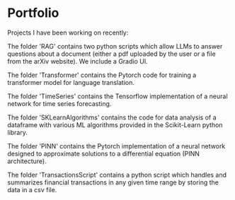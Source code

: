 # Portfolio
Projects I have been working on recently: 

The folder 'RAG' contains two python scripts which allow LLMs to answer questions about a document (either a pdf uploaded by the user or a file from the arXiv website). We include a Gradio UI.

The folder 'Transformer' contains the Pytorch code for training a transformer model for language translation.

The folder 'TimeSeries' contains the Tensorflow implementation of a neural network for time series forecasting.

The folder 'SKLearnAlgorithms' contains the code for data analysis of a dataframe with various ML algorithms provided in the Scikit-Learn python library.

The folder 'PINN' contains the Pytorch implementation of a neural network designed to approximate solutions to a differential equation (PINN architecture).

The folder 'TransactionsScript' contains a python script which handles and summarizes financial transactions in any given time range by storing the data in a csv file.
